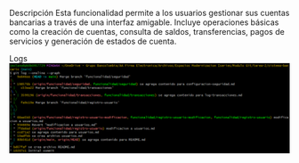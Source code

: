 Descripción
Esta funcionalidad permite a los usuarios gestionar sus cuentas bancarias a través de una interfaz amigable. Incluye operaciones básicas como la creación de cuentas, consulta de saldos, transferencias, pagos de servicios y generación de estados de cuenta.

Logs ![alt text](git-log-image.png)
